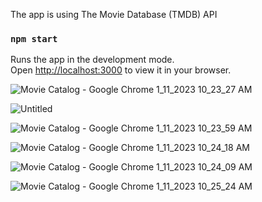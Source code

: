 The app is using  The Movie Database (TMDB) API

### `npm start`

Runs the app in the development mode.\
Open [http://localhost:3000](http://localhost:3000) to view it in your browser.



![Movie Catalog - Google Chrome 1_11_2023 10_23_27 AM](https://user-images.githubusercontent.com/107752460/211758929-eba11b04-0aad-401a-8c58-2035877cfbeb.png)


![Untitled](https://user-images.githubusercontent.com/107752460/211761703-3f148384-0f81-4241-b99d-4e29b2826d6c.png)


![Movie Catalog - Google Chrome 1_11_2023 10_23_59 AM](https://user-images.githubusercontent.com/107752460/211759188-5f415c4d-2a07-4ac4-ac04-c46a6b12e7aa.png)

![Movie Catalog - Google Chrome 1_11_2023 10_24_18 AM](https://user-images.githubusercontent.com/107752460/211760190-10e466ab-c41f-40bc-b665-db44723805ce.png)


![Movie Catalog - Google Chrome 1_11_2023 10_24_09 AM](https://user-images.githubusercontent.com/107752460/211760280-790a4e1a-e6e6-417c-889d-4b20f9de4a56.png)

![Movie Catalog - Google Chrome 1_11_2023 10_25_24 AM](https://user-images.githubusercontent.com/107752460/211760374-64e4bf04-ab32-4cd1-8e82-dddc93710edc.png)
